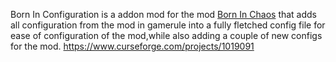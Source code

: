 Born In Configuration is a addon mod for the mod [Born In Chaos](https://www.curseforge.com/minecraft/mc-mods/born-in-chaos) that adds all configuration from the mod in gamerule into a fully fletched config file for ease of configuration of the mod,while also adding a couple of new configs for the mod.
https://www.curseforge.com/projects/1019091